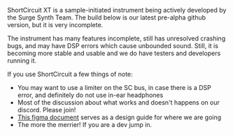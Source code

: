 ShortCircuit XT is a sample-initiated instrument being actively developed by the Surge Synth Team. The build below is our latest pre-alpha github version, but it is very incomplete.

The instrument has many features incomplete, still has unresolved crashing bugs, and may have DSP errors which cause unbounded sound. Still, it is becoming more stable and usable and we do have testers and developers running it.

If you use ShortCircuit a few things of note:

- You may want to use a limiter on the SC bus, in case there is a DSP error, and definitely do not use in-ear headphones
- Most of the discussion about what works and doesn't happens on our discord. Please join!
- [This figma document](https://www.figma.com/proto/LWyY0E29tISj1djAp40EDL/ED-SST-Wireframes?node-id=3228-2774&starting-point-node-id=3228%3A2774) serves as a design guide for where we are going
- The more the merrier! If you are a dev jump in.

